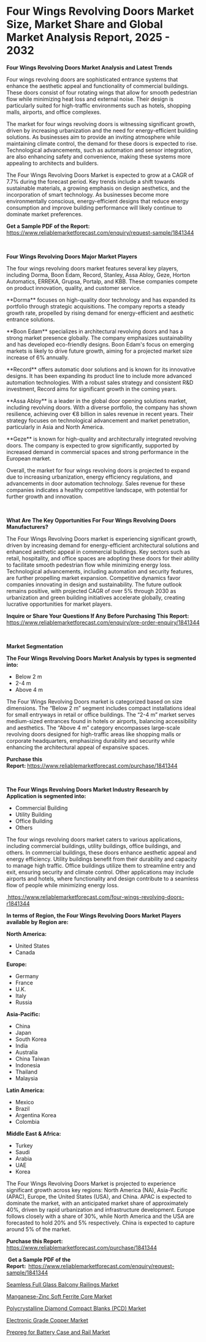 <p><h1>Four Wings Revolving Doors Market Size, Market Share and Global Market Analysis Report, 2025 - 2032</h1></p><p><strong>Four Wings Revolving Doors Market Analysis and Latest Trends</strong></p>
<p><p>Four wings revolving doors are sophisticated entrance systems that enhance the aesthetic appeal and functionality of commercial buildings. These doors consist of four rotating wings that allow for smooth pedestrian flow while minimizing heat loss and external noise. Their design is particularly suited for high-traffic environments such as hotels, shopping malls, airports, and office complexes.</p><p>The market for four wings revolving doors is witnessing significant growth, driven by increasing urbanization and the need for energy-efficient building solutions. As businesses aim to provide an inviting atmosphere while maintaining climate control, the demand for these doors is expected to rise. Technological advancements, such as automation and sensor integration, are also enhancing safety and convenience, making these systems more appealing to architects and builders.</p><p>The Four Wings Revolving Doors Market is expected to grow at a CAGR of 7.7% during the forecast period. Key trends include a shift towards sustainable materials, a growing emphasis on design aesthetics, and the incorporation of smart technology. As businesses become more environmentally conscious, energy-efficient designs that reduce energy consumption and improve building performance will likely continue to dominate market preferences.</p></p>
<p><strong>Get a Sample PDF of the Report:&nbsp;</strong> <a href="https://www.reliablemarketforecast.com/enquiry/request-sample/1841344?utm_campaign=2011&utm_medium=2&utm_source=Github&utm_content=ia&utm_term=28022025&utm_id=four-wings-revolving-doors">https://www.reliablemarketforecast.com/enquiry/request-sample/1841344</a></p>
<p>&nbsp;</p>
<p><strong>Four Wings Revolving Doors Major Market Players</strong></p>
<p><p>The four wings revolving doors market features several key players, including Dorma, Boon Edam, Record, Stanley, Assa Abloy, Geze, Horton Automatics, ERREKA, Grupsa, Portalp, and KBB. These companies compete on product innovation, quality, and customer service.</p><p>**Dorma** focuses on high-quality door technology and has expanded its portfolio through strategic acquisitions. The company reports a steady growth rate, propelled by rising demand for energy-efficient and aesthetic entrance solutions. </p><p>**Boon Edam** specializes in architectural revolving doors and has a strong market presence globally. The company emphasizes sustainability and has developed eco-friendly designs. Boon Edam's focus on emerging markets is likely to drive future growth, aiming for a projected market size increase of 6% annually.</p><p>**Record** offers automatic door solutions and is known for its innovative designs. It has been expanding its product line to include more advanced automation technologies. With a robust sales strategy and consistent R&D investment, Record aims for significant growth in the coming years.</p><p>**Assa Abloy** is a leader in the global door opening solutions market, including revolving doors. With a diverse portfolio, the company has shown resilience, achieving over €8 billion in sales revenue in recent years. Their strategy focuses on technological advancement and market penetration, particularly in Asia and North America.</p><p>**Geze** is known for high-quality and architecturally integrated revolving doors. The company is expected to grow significantly, supported by increased demand in commercial spaces and strong performance in the European market.</p><p>Overall, the market for four wings revolving doors is projected to expand due to increasing urbanization, energy efficiency regulations, and advancements in door automation technology. Sales revenue for these companies indicates a healthy competitive landscape, with potential for further growth and innovation.</p></p>
<p>&nbsp;</p>
<p><strong>What Are The Key Opportunities For Four Wings Revolving Doors Manufacturers?</strong></p>
<p><p>The Four Wings Revolving Doors market is experiencing significant growth, driven by increasing demand for energy-efficient architectural solutions and enhanced aesthetic appeal in commercial buildings. Key sectors such as retail, hospitality, and office spaces are adopting these doors for their ability to facilitate smooth pedestrian flow while minimizing energy loss. Technological advancements, including automation and security features, are further propelling market expansion. Competitive dynamics favor companies innovating in design and sustainability. The future outlook remains positive, with projected CAGR of over 5% through 2030 as urbanization and green building initiatives accelerate globally, creating lucrative opportunities for market players.</p></p>
<p><strong>Inquire or Share Your Questions If Any Before Purchasing This Report:</strong> <a href="https://www.reliablemarketforecast.com/enquiry/pre-order-enquiry/1841344?utm_campaign=2011&utm_medium=2&utm_source=Github&utm_content=ia&utm_term=28022025&utm_id=four-wings-revolving-doors">https://www.reliablemarketforecast.com/enquiry/pre-order-enquiry/1841344</a></p>
<p>&nbsp;</p>
<p><strong>Market Segmentation</strong></p>
<p><strong>The Four Wings Revolving Doors Market Analysis by types is segmented into:</strong></p>
<p><ul><li>Below 2 m</li><li>2-4 m</li><li>Above 4 m</li></ul></p>
<p><p>The Four Wings Revolving Doors market is categorized based on size dimensions. The “Below 2 m” segment includes compact installations ideal for small entryways in retail or office buildings. The “2-4 m” market serves medium-sized entrances found in hotels or airports, balancing accessibility and aesthetics. The “Above 4 m” category encompasses large-scale revolving doors designed for high-traffic areas like shopping malls or corporate headquarters, emphasizing durability and security while enhancing the architectural appeal of expansive spaces.</p></p>
<p><strong>Purchase this Report:&nbsp;</strong><a href="https://www.reliablemarketforecast.com/purchase/1841344?utm_campaign=2011&utm_medium=2&utm_source=Github&utm_content=ia&utm_term=28022025&utm_id=four-wings-revolving-doors">https://www.reliablemarketforecast.com/purchase/1841344</a></p>
<p>&nbsp;</p>
<p><strong>The Four Wings Revolving Doors Market Industry Research by Application is segmented into:</strong></p>
<p><ul><li>Commercial Building</li><li>Utility Building</li><li>Office Building</li><li>Others</li></ul></p>
<p><p>The four wings revolving doors market caters to various applications, including commercial buildings, utility buildings, office buildings, and others. In commercial buildings, these doors enhance aesthetic appeal and energy efficiency. Utility buildings benefit from their durability and capacity to manage high traffic. Office buildings utilize them to streamline entry and exit, ensuring security and climate control. Other applications may include airports and hotels, where functionality and design contribute to a seamless flow of people while minimizing energy loss.</p></p>
<p><a href="https://www.reliablemarketforecast.com/four-wings-revolving-doors-r1841344?utm_campaign=2011&utm_medium=2&utm_source=Github&utm_content=ia&utm_term=28022025&utm_id=four-wings-revolving-doors">&nbsp;https://www.reliablemarketforecast.com/four-wings-revolving-doors-r1841344</a></p>
<p><strong>In terms of Region, the Four Wings Revolving Doors Market Players available by Region are:</strong></p>
<p>
    <p> <strong> North America: </strong>
        <ul>
            <li>United States</li>
            <li>Canada</li>
        </ul>
        </p> 
    <p> <strong> Europe: </strong>
        <ul>
            <li>Germany</li>
            <li>France</li>
            <li>U.K.</li>
            <li>Italy</li>
            <li>Russia</li>
        </ul>
        </p> 
    <p> <strong> Asia-Pacific: </strong>
        <ul>
            <li>China</li>
            <li>Japan</li>
            <li>South Korea</li>
            <li>India</li>
            <li>Australia</li>
            <li>China Taiwan</li>
            <li>Indonesia</li>
            <li>Thailand</li>
            <li>Malaysia</li>
        </ul>
        </p> 
    <p> <strong> Latin America: </strong>
        <ul>
            <li>Mexico</li>
            <li>Brazil</li>
            <li>Argentina Korea</li>
            <li>Colombia</li>
        </ul>
        </p> 
    <p> <strong> Middle East & Africa: </strong>
        <ul>
            <li>Turkey</li>
            <li>Saudi</li>
            <li>Arabia</li>
            <li>UAE</li>
            <li>Korea</li>
        </ul>
    </p>
    </p>
<p><p>The Four Wings Revolving Doors Market is projected to experience significant growth across key regions: North America (NA), Asia-Pacific (APAC), Europe, the United States (USA), and China. APAC is expected to dominate the market, with an anticipated market share of approximately 40%, driven by rapid urbanization and infrastructure development. Europe follows closely with a share of 30%, while North America and the USA are forecasted to hold 20% and 5% respectively. China is expected to capture around 5% of the market.</p></p>
<p><strong>Purchase this Report: </strong><a href="https://www.reliablemarketforecast.com/purchase/1841344?utm_campaign=2011&utm_medium=2&utm_source=Github&utm_content=ia&utm_term=28022025&utm_id=four-wings-revolving-doors">https://www.reliablemarketforecast.com/purchase/1841344</a></p>
<p>&nbsp;<strong>Get a Sample PDF of the Report:&nbsp;&nbsp;</strong><a href="https://www.reliablemarketforecast.com/enquiry/request-sample/1841344?utm_campaign=2011&utm_medium=2&utm_source=Github&utm_content=ia&utm_term=28022025&utm_id=four-wings-revolving-doors">https://www.reliablemarketforecast.com/enquiry/request-sample/1841344</a></p>
<p><strong></strong></p>
<p><p><a href="https://github.com/chaiszepkadk/Market-Research-Report-List-1/blob/main/seamless-full-glass-balcony-railings-market.md?utm_campaign=2011&utm_medium=2&utm_source=Github&utm_content=ia&utm_term=28022025&utm_id=four-wings-revolving-doors">Seamless Full Glass Balcony Railings Market</a></p><p><a href="https://github.com/anggigpps/Market-Research-Report-List-1/blob/main/manganese-zinc-soft-ferrite-core-market.md?utm_campaign=2011&utm_medium=2&utm_source=Github&utm_content=ia&utm_term=28022025&utm_id=four-wings-revolving-doors">Manganese-Zinc Soft Ferrite Core Market</a></p><p><a href="https://github.com/neiridionna/Market-Research-Report-List-1/blob/main/polycrystalline-diamond-compact-blanks-pcd-market.md?utm_campaign=2011&utm_medium=2&utm_source=Github&utm_content=ia&utm_term=28022025&utm_id=four-wings-revolving-doors">Polycrystalline Diamond Compact Blanks (PCD) Market</a></p><p><a href="https://github.com/oeungcolesh0/Market-Research-Report-List-1/blob/main/electronic-grade-copper-market.md?utm_campaign=2011&utm_medium=2&utm_source=Github&utm_content=ia&utm_term=28022025&utm_id=four-wings-revolving-doors">Electronic Grade Copper Market</a></p><p><a href="https://github.com/sharphadan/Market-Research-Report-List-1/blob/main/prepreg-for-battery-case-and-rail-market.md?utm_campaign=2011&utm_medium=2&utm_source=Github&utm_content=ia&utm_term=28022025&utm_id=four-wings-revolving-doors">Prepreg for Battery Case and Rail Market</a></p></p>